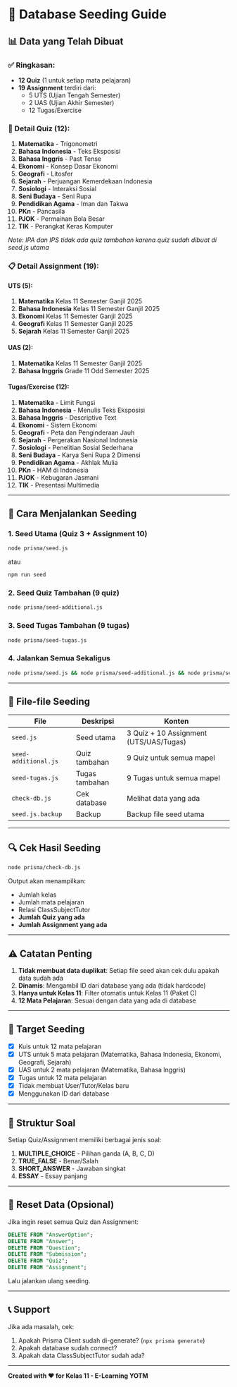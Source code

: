 # 🌱 Database Seeding Guide

## 📊 Data yang Telah Dibuat

### ✅ Ringkasan:
- **12 Quiz** (1 untuk setiap mata pelajaran)
- **19 Assignment** terdiri dari:
  - 5 UTS (Ujian Tengah Semester)
  - 2 UAS (Ujian Akhir Semester)
  - 12 Tugas/Exercise

### 📝 Detail Quiz (12):

1. **Matematika** - Trigonometri
2. **Bahasa Indonesia** - Teks Eksposisi
3. **Bahasa Inggris** - Past Tense
4. **Ekonomi** - Konsep Dasar Ekonomi
5. **Geografi** - Litosfer
6. **Sejarah** - Perjuangan Kemerdekaan Indonesia
7. **Sosiologi** - Interaksi Sosial
8. **Seni Budaya** - Seni Rupa
9. **Pendidikan Agama** - Iman dan Takwa
10. **PKn** - Pancasila
11. **PJOK** - Permainan Bola Besar
12. **TIK** - Perangkat Keras Komputer

*Note: IPA dan IPS tidak ada quiz tambahan karena quiz sudah dibuat di seed.js utama*

### 📋 Detail Assignment (19):

#### UTS (5):
1. **Matematika** Kelas 11 Semester Ganjil 2025
2. **Bahasa Indonesia** Kelas 11 Semester Ganjil 2025
3. **Ekonomi** Kelas 11 Semester Ganjil 2025
4. **Geografi** Kelas 11 Semester Ganjil 2025
5. **Sejarah** Kelas 11 Semester Ganjil 2025

#### UAS (2):
1. **Matematika** Kelas 11 Semester Ganjil 2025
2. **Bahasa Inggris** Grade 11 Odd Semester 2025

#### Tugas/Exercise (12):
1. **Matematika** - Limit Fungsi
2. **Bahasa Indonesia** - Menulis Teks Eksposisi
3. **Bahasa Inggris** - Descriptive Text
4. **Ekonomi** - Sistem Ekonomi
5. **Geografi** - Peta dan Penginderaan Jauh
6. **Sejarah** - Pergerakan Nasional Indonesia
7. **Sosiologi** - Penelitian Sosial Sederhana
8. **Seni Budaya** - Karya Seni Rupa 2 Dimensi
9. **Pendidikan Agama** - Akhlak Mulia
10. **PKn** - HAM di Indonesia
11. **PJOK** - Kebugaran Jasmani
12. **TIK** - Presentasi Multimedia

---

## 🚀 Cara Menjalankan Seeding

### 1. Seed Utama (Quiz 3 + Assignment 10)
```bash
node prisma/seed.js
```
atau
```bash
npm run seed
```

### 2. Seed Quiz Tambahan (9 quiz)
```bash
node prisma/seed-additional.js
```

### 3. Seed Tugas Tambahan (9 tugas)
```bash
node prisma/seed-tugas.js
```

### 4. Jalankan Semua Sekaligus
```bash
node prisma/seed.js && node prisma/seed-additional.js && node prisma/seed-tugas.js
```

---

## 📖 File-file Seeding

| File | Deskripsi | Konten |
|------|-----------|--------|
| `seed.js` | Seed utama | 3 Quiz + 10 Assignment (UTS/UAS/Tugas) |
| `seed-additional.js` | Quiz tambahan | 9 Quiz untuk semua mapel |
| `seed-tugas.js` | Tugas tambahan | 9 Tugas untuk semua mapel |
| `check-db.js` | Cek database | Melihat data yang ada |
| `seed.js.backup` | Backup | Backup file seed utama |

---

## 🔍 Cek Hasil Seeding

```bash
node prisma/check-db.js
```

Output akan menampilkan:
- Jumlah kelas
- Jumlah mata pelajaran
- Relasi ClassSubjectTutor
- **Jumlah Quiz yang ada**
- **Jumlah Assignment yang ada**

---

## ⚠️ Catatan Penting

1. **Tidak membuat data duplikat**: Setiap file seed akan cek dulu apakah data sudah ada
2. **Dinamis**: Mengambil ID dari database yang ada (tidak hardcode)
3. **Hanya untuk Kelas 11**: Filter otomatis untuk Kelas 11 (Paket C)
4. **12 Mata Pelajaran**: Sesuai dengan data yang ada di database

---

## 🎯 Target Seeding

- [x] Kuis untuk 12 mata pelajaran
- [x] UTS untuk 5 mata pelajaran (Matematika, Bahasa Indonesia, Ekonomi, Geografi, Sejarah)
- [x] UAS untuk 2 mata pelajaran (Matematika, Bahasa Inggris)
- [x] Tugas untuk 12 mata pelajaran
- [x] Tidak membuat User/Tutor/Kelas baru
- [x] Menggunakan ID dari database

---

## 📌 Struktur Soal

Setiap Quiz/Assignment memiliki berbagai jenis soal:

1. **MULTIPLE_CHOICE** - Pilihan ganda (A, B, C, D)
2. **TRUE_FALSE** - Benar/Salah
3. **SHORT_ANSWER** - Jawaban singkat
4. **ESSAY** - Essay panjang

---

## 🔄 Reset Data (Opsional)

Jika ingin reset semua Quiz dan Assignment:

```sql
DELETE FROM "AnswerOption";
DELETE FROM "Answer";
DELETE FROM "Question";
DELETE FROM "Submission";
DELETE FROM "Quiz";
DELETE FROM "Assignment";
```

Lalu jalankan ulang seeding.

---

## 📞 Support

Jika ada masalah, cek:
1. Apakah Prisma Client sudah di-generate? (`npx prisma generate`)
2. Apakah database sudah connect?
3. Apakah data ClassSubjectTutor sudah ada?

---

**Created with ❤️ for Kelas 11 - E-Learning YOTM**
